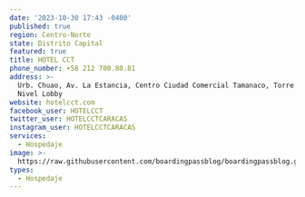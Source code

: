 ```yaml
---
date: '2023-10-30 17:43 -0400'
published: true
region: Centro-Norte
state: Distrito Capital
featured: true
title: HOTEL CCT
phone_number: +58 212 700.80.81
address: >-
  Urb. Chuao, Av. La Estancia, Centro Ciudad Comercial Tamanaco, Torre APH,
  Nivel Lobby
website: hotelcct.com
facebook_user: HOTELCCT
twitter_user: HOTELCCTCARACAS
instagram_user: HOTELCCTCARACAS
services:
  - Hospedaje
image: >-
  https://raw.githubusercontent.com/boardingpassblog/boardingpassblog.github.io/main/assets/images/HOTEL-CCT.jpg
types:
  - Hospedaje
---
```

